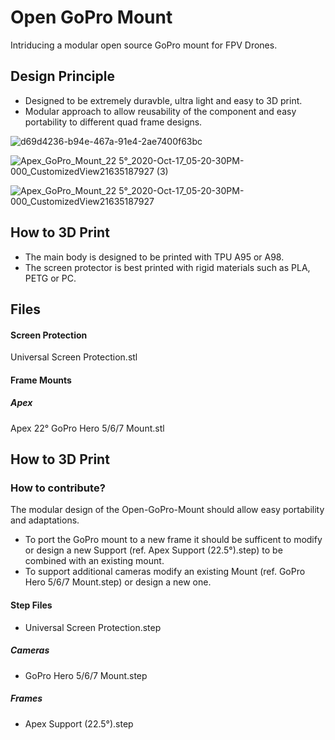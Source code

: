 # Open GoPro Mount

Intriducing a modular open source GoPro mount for FPV Drones.

## Design Principle
* Designed to be extremely duravble, ultra light and easy to 3D print.
* Modular approach to allow reusability of the component and easy portability to different quad frame designs.

![d69d4236-b94e-467a-91e4-2ae7400f63bc](https://user-images.githubusercontent.com/2025999/96351786-047c0780-10be-11eb-84a7-6743fbe14ab3.PNG)

![Apex_GoPro_Mount_22 5°_2020-Oct-17_05-20-30PM-000_CustomizedView21635187927 (3)](https://user-images.githubusercontent.com/2025999/96350563-b6173a80-10b6-11eb-8d7b-215e74876cb8.jpg)

![Apex_GoPro_Mount_22 5°_2020-Oct-17_05-20-30PM-000_CustomizedView21635187927](https://user-images.githubusercontent.com/2025999/96349479-44d48900-10b0-11eb-8346-5a620a46a129.jpg)

## How to 3D Print
* The main body is designed to be printed with TPU A95 or A98.
* The screen protector is best printed with rigid materials such as PLA, PETG or PC.

## Files

#### Screen Protection
Universal Screen Protection.stl

#### Frame Mounts

##### Apex 
Apex 22° GoPro Hero 5/6/7 Mount.stl


## How to 3D Print


### How to contribute?
The modular design of the Open-GoPro-Mount should allow easy portability and adaptations.
* To port the GoPro mount to a new frame it should be sufficent to modify or design a new Support (ref. Apex Support (22.5°).step) to be combined with an existing mount.
* To support additional cameras modify an existing Mount (ref. GoPro Hero 5/6/7 Mount.step) or design a new one.  

#### Step Files
* Universal Screen Protection.step
##### Cameras
* GoPro Hero 5/6/7 Mount.step
##### Frames
* Apex Support (22.5°).step



